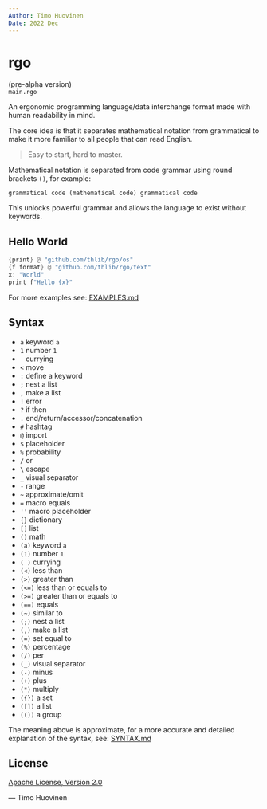 ```yaml
---
Author: Timo Huovinen
Date: 2022 Dec
---
```


# rgo
(pre-alpha version)  
`main.rgo`

An ergonomic programming language/data interchange format made with human readability in mind.

The core idea is that it separates mathematical notation from grammatical to make it more familiar to all people that can read English.

>Easy to start, hard to master.

Mathematical notation is separated from code grammar using round brackets `()`, for example:

```rgo
grammatical code (mathematical code) grammatical code 
```
This unlocks powerful grammar and allows the language to exist without keywords.

## Hello World

```rust
{print} @ "github.com/thlib/rgo/os"
{f format} @ "github.com/thlib/rgo/text"
x: "World"
print f"Hello {x}"
```

For more examples see: [EXAMPLES.md](EXAMPLES.md)

## Syntax

* `a` keyword `a` 
* `1` number `1`
* ` ` currying
* `<` move
* `:` define a keyword
* `;` nest a list
* `,` make a list
* `!` error
* `?` if then
* `.` end/return/accessor/concatenation
* `#` hashtag
* `@` import
* `$` placeholder
* `%` probability
* `/` or
* `\` escape
* `_` visual separator
* `-` range
* `~` approximate/omit
* `=` macro equals
* `''` macro placeholder
* `{}` dictionary
* `[]` list
* `()` math
* `(a)` keyword `a`
* `(1)` number `1`
* `( )` currying
* `(<)` less than
* `(>)` greater than
* `(<=)` less than or equals to
* `(>=)` greater than or equals to
* `(==)` equals
* `(~)` similar to
* `(;)` nest a list
* `(,)` make a list
* `(=)` set equal to
* `(%)` percentage
* `(/)` per
* `(_)` visual separator
* `(-)` minus
* `(+)` plus
* `(*)` multiply
* `({})` a set
* `([])` a list
* `(())` a group

The meaning above is approximate, for a more accurate and detailed explanation of the syntax, see: [SYNTAX.md](SYNTAX.md)

## License

[Apache License, Version 2.0](https://www.apache.org/licenses/LICENSE-2.0)


— Timo Huovinen



